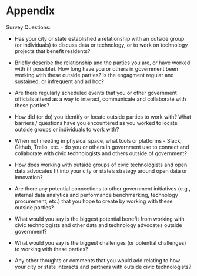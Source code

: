 # Appendix

Survey Questions:

* Has your city or state established a relationship with an outside group (or individuals) to discuss data or technology, or to work on technology projects that benefit residents?

* Briefly describe the relationship and the parties you are, or have worked with (if possible). How long have you or others in government been working with these outside parties? Is the engagment regular and sustained, or infrequent and ad hoc?

* Are there regularly scheduled events that you or other government officials attend as a way to interact, communicate and collaborate with these parties? 

* How did (or do) you identify or locate outside parties to work with? What barriers / questions have you encountered as you worked to locate outside groups or individuals to work with?

* When not meeting in physical space, what tools or platforms - Slack, Github, Trello, etc. - do you or others in government use to connect and collaborate with civic technologists and others outside of government? 

* How does working with outside groups of civic technologists and open data advocates fit into your city or state’s strategy around open data or innovation?

* Are there any potential connections to other government initiatives (e.g., internal data analytics and performance benchmarking, technology procurement, etc.) that you hope to create by working with these outside parties?

* What would you say is the biggest potential benefit from working with civic technologists and other data and technology advocates outside government?

* What would you say is the biggest challenges (or potential challenges) to working with these parties?

* Any other thoughts or comments that you would add relating to how your city or state interacts and partners with outside civic technologists?
